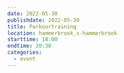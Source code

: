 ```yaml
---
date: 2022-05-30
publishdate: 2022-05-30
title: Parkourtraining
location: hammerbrook_s-hammerbrook
starttime: 18:00
endtime: 20:30
categories:
  - event
---
```

